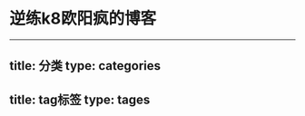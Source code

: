 ﻿---
layout: default
---
# 逆练k8欧阳疯的博客

---
title: 分类
type: categories
---
title: tag标签
type: tages
---

